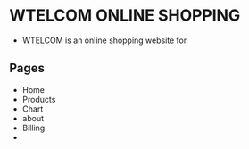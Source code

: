 # WTELCOM ONLINE SHOPPING

- WTELCOM is an online shopping website for 
## Pages

- Home
- Products
- Chart
- about
- Billing
- 